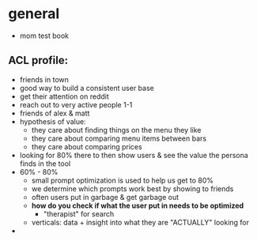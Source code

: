 # general
- mom test book

## ACL profile:
- friends in town
- good way to build a consistent user base
- get their attention on reddit
- reach out to very active people 1-1
- friends of alex & matt
- hypothesis of value:
    - they care about finding things on the menu they like
    - they care about comparing menu items between bars
    - they care about comparing prices
- looking for 80% there to then show users & see the value the persona finds in the tool
- 60% - 80%
    - small prompt optimization is used to help us get to 80%
    - we determine which prompts work best by showing to friends
    - often users put in garbage & get garbage out
    - **how do you check if what the user put in needs to be optimized**
        - "therapist" for search
    - verticals: data + insight into what they are "ACTUALLY" looking for
- 
